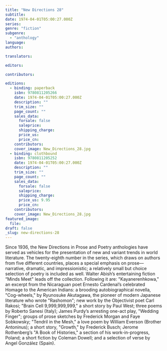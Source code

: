 ```yaml
---
title: "New Directions 28"
subtitle:
date: 1974-04-01T05:00:27.000Z
series:
genre: "fiction"
subgenre:
  - "anthology"
language:
authors:

translators:

editors:

contributors:

editions:
  - binding: paperback
    isbn: 9780811205266
    date: 1974-04-01T05:00:27.000Z
    description: ""
    trim_size: ""
    page_count: ""
    sales_data:
      forsale: false
      saleprice:
      shipping_charge:
      price_us:
      price_cn:
    contributors:
    cover_image: New_Directions_28.jpg
  - binding: clothbound
    isbn: 9780811205252
    date: 1974-04-01T05:00:27.000Z
    description: ""
    trim_size: ""
    page_count: ""
    sales_data:
      forsale: false
      saleprice:
      shipping_charge:
      price_us: 9.95
      price_cn:
    contributors:
    cover_image: New_Directions_28.jpg
featured_image:
  file:
draft: false
_slug: new-directions-28
---
```


Since 1936, the New Directions in Prose and Poetry anthologies have served as vehicles for the presentation of new and variant trends in world literature. The twenty-eighth number in the series, which draws on authors from five different countries, places a special emphasis on prose––narrative, dramatic, and impressionistic; a relatively small but choice selection of poetry is included as well. Walter Abish’s entertaining fiction “Minds Meet" leads off the collection. Following it are: "Kayanerenhkowa," an excerpt from the Nicaraguan poet Ernesto Cardenal’s celebrated Homage to the American Indians: a brooding autobiographical novella, "Cog-wheels," by Ryunosuke Akutagawa, the pioneer of modern Japanese literature who wrote "Rashomon"; new work by the Objectivist poet Carl Rakosi; "Brain Cell 9,999,999,999," a short story by Paul West; three poems by Roberto Sanesi (Italy); James Purdy’s arresting one-act play, "Wedding Finger"; groups of prose sketches by Frederick Morgan and Faye Sobkowsky; "Tendril in the Mesh," a love poem by William Everson (Brother Antoninus); a short story, "Growth," by Frederick Busch; Jerome Rothenberg’s "A Book of Histories," a section of his work-in-progress, Poland; a short fiction by Coleman Dowell; and a selection of verse by Angel González (Spain).

